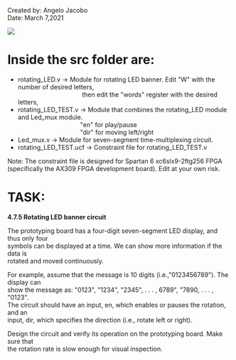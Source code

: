 Created by: Angelo Jacobo  
Date: March 7,2021  

[![](https://user-images.githubusercontent.com/87559347/126058938-c0774499-ca61-495f-80a4-334ff8c6d97f.png)](https://youtu.be/SsllM09WXK8)


# Inside the src folder are:  
* rotating_LED.v -> Module for rotating LED banner. Edit "W" with the number of desired letters,  
&emsp;&emsp;&emsp;&emsp;&emsp;&emsp;&emsp;&emsp;&emsp;&emsp; then edit the "words" register with the desired letters,  
* rotating_LED_TEST.v -> Module that combines the rotating_LED module and Led_mux module.  
&emsp;&emsp;&emsp;&emsp;&emsp;&emsp;&emsp;&emsp;&emsp;&emsp;"en" for play/pause  
&emsp;&emsp;&emsp;&emsp;&emsp;&emsp;&emsp;&emsp;&emsp;&emsp;"dir" for moving left/right  
* Led_mux.v -> Module for seven-segment time-multiplexing circuit.  
* rotating_LED_TEST.ucf -> Constraint file for rotating_LED_TEST.v  

Note: The constraint file is designed for Spartan 6 xc6slx9-2ftg256 FPGA (specifically the AX309 FPGA development board). Edit at your own risk.  

# TASK:   
**4.7.5 Rotating LED banner circuit**  

The prototyping board has a four-digit seven-segment LED display, and thus only four  
symbols can be displayed at a time. We can show more information if the data is  
rotated and moved continuously.

For example, assume that the message is 10 digits (i.e.,"0123456789"). The display can    
show the message as: "0123", "1234", "2345", . . . , 6789", "7890, . . . , "0123".  
The circuit should have an  input, en, which enables or pauses the rotation, and an   
input, dir, which specifies the direction (i.e., rotate left or right).    

Design the circuit and verify its operation on the prototyping board. Make sure that   
the rotation rate is slow enough for visual inspection.  
